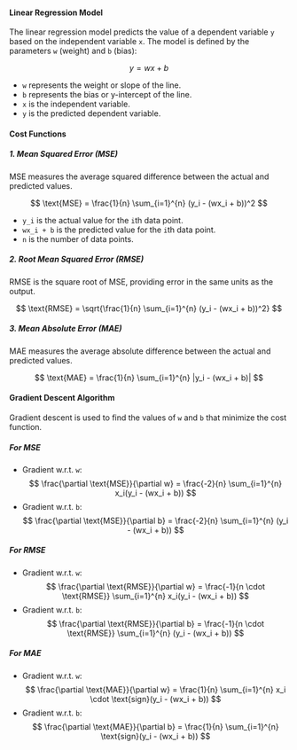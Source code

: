 #### Linear Regression Model
The linear regression model predicts the value of a dependent variable `y` based on the independent variable `x`. The model is defined by the parameters `w` (weight) and `b` (bias):

$$ y = wx + b $$

- `w` represents the weight or slope of the line.
- `b` represents the bias or y-intercept of the line.
- `x` is the independent variable.
- `y` is the predicted dependent variable.

#### Cost Functions
##### 1. Mean Squared Error (MSE)
MSE measures the average squared difference between the actual and predicted values.

$$ \text{MSE} = \frac{1}{n} \sum_{i=1}^{n} (y_i - (wx_i + b))^2 $$

- `y_i` is the actual value for the `i`th data point.
- `wx_i + b` is the predicted value for the `i`th data point.
- `n` is the number of data points.

##### 2. Root Mean Squared Error (RMSE)
RMSE is the square root of MSE, providing error in the same units as the output.

$$ \text{RMSE} = \sqrt{\frac{1}{n} \sum_{i=1}^{n} (y_i - (wx_i + b))^2} $$

##### 3. Mean Absolute Error (MAE)
MAE measures the average absolute difference between the actual and predicted values.

$$ \text{MAE} = \frac{1}{n} \sum_{i=1}^{n} |y_i - (wx_i + b)| $$

#### Gradient Descent Algorithm
Gradient descent is used to find the values of `w` and `b` that minimize the cost function.

##### For MSE
- Gradient w.r.t. `w`:
  $$ \frac{\partial \text{MSE}}{\partial w} = \frac{-2}{n} \sum_{i=1}^{n} x_i(y_i - (wx_i + b)) $$
- Gradient w.r.t. `b`:
  $$ \frac{\partial \text{MSE}}{\partial b} = \frac{-2}{n} \sum_{i=1}^{n} (y_i - (wx_i + b)) $$

##### For RMSE
- Gradient w.r.t. `w`:
  $$ \frac{\partial \text{RMSE}}{\partial w} = \frac{-1}{n \cdot \text{RMSE}} \sum_{i=1}^{n} x_i(y_i - (wx_i + b)) $$
- Gradient w.r.t. `b`:
  $$ \frac{\partial \text{RMSE}}{\partial b} = \frac{-1}{n \cdot \text{RMSE}} \sum_{i=1}^{n} (y_i - (wx_i + b)) $$

##### For MAE
- Gradient w.r.t. `w`:
  $$ \frac{\partial \text{MAE}}{\partial w} = \frac{1}{n} \sum_{i=1}^{n} x_i \cdot \text{sign}(y_i - (wx_i + b)) $$
- Gradient w.r.t. `b`:
  $$ \frac{\partial \text{MAE}}{\partial b} = \frac{1}{n} \sum_{i=1}^{n} \text{sign}(y_i - (wx_i + b)) $$


